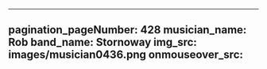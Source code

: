 ------
pagination_pageNumber: 428
musician_name: Rob
band_name: Stornoway
img_src: images/musician0436.png
onmouseover_src: 
------